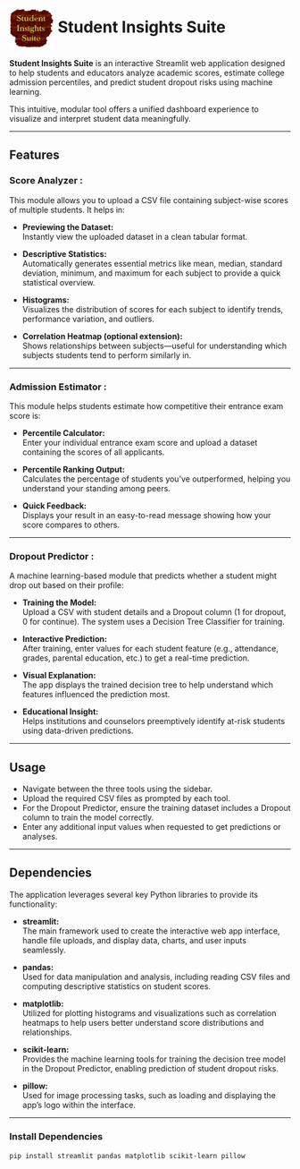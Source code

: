 <h1>
  <img src="logo.png" alt="Logo" width="80" height="70" align="center">
  Student Insights Suite
</h1>

**Student Insights Suite** is an interactive Streamlit web application designed to help students and educators analyze academic scores, estimate college admission percentiles, and predict student dropout risks using machine learning.

This intuitive, modular tool offers a unified dashboard experience to visualize and interpret student data meaningfully.

---

##  Features

###  Score Analyzer :
This module allows you to upload a CSV file containing subject-wise scores of multiple students. It helps in:

- **Previewing the Dataset:**  
Instantly view the uploaded dataset in a clean tabular format.

- **Descriptive Statistics:**  
Automatically generates essential metrics like mean, median, standard deviation, minimum, and maximum for each subject to provide a quick statistical overview.

- **Histograms:**  
Visualizes the distribution of scores for each subject to identify trends, performance variation, and outliers.

- **Correlation Heatmap (optional extension):**  
Shows relationships between subjects—useful for understanding which subjects students tend to perform similarly in.

---

###  Admission Estimator :
This module helps students estimate how competitive their entrance exam score is:

- **Percentile Calculator:**  
Enter your individual entrance exam score and upload a dataset containing the scores of all applicants.

- **Percentile Ranking Output:**  
Calculates the percentage of students you’ve outperformed, helping you understand your standing among peers.

- **Quick Feedback:**  
Displays your result in an easy-to-read message showing how your score compares to others.

---

###  Dropout Predictor : 
A machine learning-based module that predicts whether a student might drop out based on their profile:

- **Training the Model:**  
Upload a CSV with student details and a Dropout column (1 for dropout, 0 for continue). The system uses a Decision Tree Classifier for training.

- **Interactive Prediction:**  
After training, enter values for each student feature (e.g., attendance, grades, parental education, etc.) to get a real-time prediction.

- **Visual Explanation:**  
The app displays the trained decision tree to help understand which features influenced the prediction most.

- **Educational Insight:**  
Helps institutions and counselors preemptively identify at-risk students using data-driven predictions.

---

##  Usage

- Navigate between the three tools using the sidebar.  
- Upload the required CSV files as prompted by each tool.  
- For the Dropout Predictor, ensure the training dataset includes a Dropout column to train the model correctly.  
- Enter any additional input values when requested to get predictions or analyses.

---

##  Dependencies

The application leverages several key Python libraries to provide its functionality:

- **streamlit:**  
The main framework used to create the interactive web app interface, handle file uploads, and display data, charts, and user inputs seamlessly.

- **pandas:**  
Used for data manipulation and analysis, including reading CSV files and computing descriptive statistics on student scores.

- **matplotlib:**  
Utilized for plotting histograms and visualizations such as correlation heatmaps to help users better understand score distributions and relationships.

- **scikit-learn:**  
Provides the machine learning tools for training the decision tree model in the Dropout Predictor, enabling prediction of student dropout risks.

- **pillow:**  
Used for image processing tasks, such as loading and displaying the app’s logo within the interface.

---

###  Install Dependencies

```bash
pip install streamlit pandas matplotlib scikit-learn pillow
